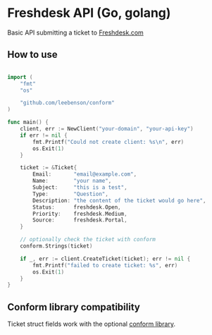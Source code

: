# Freshdesk API (Go, golang)

Basic API submitting a ticket to [Freshdesk.com](https://freshdesk.com)

## How to use

```go

import (
	"fmt"
	"os"

	"github.com/leebenson/conform"
)

func main() {
	client, err := NewClient("your-domain", "your-api-key")
	if err != nil {
		fmt.Printf("Could not create client: %s\n", err)
		os.Exit(1)
	}

	ticket := &Ticket{
		Email:       "email@example.com",
		Name:        "your name",
		Subject:     "this is a test",
		Type:        "Question",
		Description: "the content of the ticket would go here",
		Status:      freshdesk.Open,
		Priority:    freshdesk.Medium,
		Source:      freshdesk.Portal,
	}

	// optionally check the ticket with conform
	conform.Strings(ticket)

	if _, err := client.CreateTicket(ticket); err != nil {
		fmt.Printf("failed to create ticket: %s", err)
		os.Exit(1)
	}
}

```

## Conform library compatibility

Ticket struct fields work with the optional [conform library](https://github.com/leebenson/conform).
